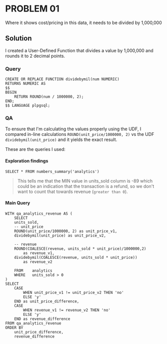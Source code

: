 # PROBLEM 01
Where it shows cost/pricing in this data, it needs to be divided by 1,000,000

## Solution
I created a User-Defined Function that divides a value by 1,000,000 and rounds it to 2 decimal points.

### Query
```
CREATE OR REPLACE FUNCTION dividebymil(num NUMERIC)
RETURNS NUMERIC AS
$$
BEGIN
    RETURN ROUND(num / 1000000, 2);
END;
$$ LANGUAGE plpgsql;
```

### QA
To ensure that I'm calculating the values properly using the UDF, I compared in-line calculations `ROUND(unit_price/1000000, 2)` vs the UDF `dividebymil(unit_price)` and it yields the exact result.

These are the queries I used:
#### Exploration findings
```
SELECT * FROM numbers_summary('analytics')
```
> This tells me that the MIN value in units_sold column is -89 which could be an indication that the transaction is a refund, so we don't want to count that towards revenue (`greater than 0`).

#### Main Query
```
WITH qa_analytics_revenue AS (
	SELECT
	units_sold,
	-- unit_price
	ROUND(unit_price/1000000, 2) as unit_price_v1,
	dividebymil(unit_price) as unit_price_v2,

	-- revenue
	ROUND(COALESCE(revenue, units_sold * unit_price)/1000000,2)
		as revenue_v1,
	dividebymil(COALESCE(revenue, units_sold * unit_price))
		as revenue_v2

	FROM	analytics
	WHERE	units_sold > 0
)
SELECT
	CASE
		WHEN unit_price_v1 != unit_price_v2 THEN 'no'
		ELSE 'y'
	END as unit_price_difference,
	CASE
		WHEN revenue_v1 != revenue_v2 THEN 'no'
		ELSE 'y'
	END as revenue_difference
FROM qa_analytics_revenue
ORDER BY
	unit_price_difference,
	revenue_difference
```